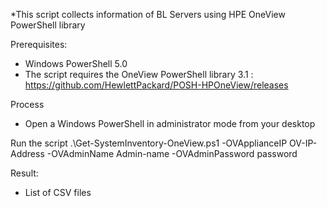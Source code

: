 *This script collects information of BL Servers using HPE OneView PowerShell library

Prerequisites:
- Windows PowerShell 5.0
- The script requires the OneView PowerShell library 3.1 : https://github.com/HewlettPackard/POSH-HPOneView/releases



Process
 - Open a Windows PowerShell in administrator mode from your desktop
 


Run the script
 .\Get-SystemInventory-OneView.ps1 -OVApplianceIP OV-IP-Address -OVAdminName Admin-name -OVAdminPassword password 


Result:
 - List of CSV files 